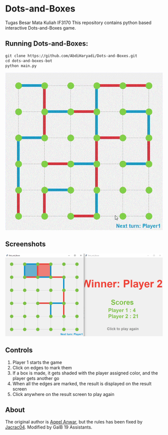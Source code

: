 # Dots-and-Boxes
Tugas Besar Mata Kuliah IF3170
This repository contains python based interactive Dots-and-Boxes game.

## Running Dots-and-Boxes:

```
git clone https://github.com/AbdiHaryadi/Dots-and-Boxes.git
cd dots-and-boxes-bot
python main.py
```

<p align="center">
<img src="/images/preview.gif">
</p>

## Screenshots
<p align="center">
<img width=1000 src="/images/screenshot.png">

</p>

## Controls
1. Player 1 starts the game
2. Click on edges to mark them
3. If a box is made, it gets shaded with the player assigned color, and the player gets another go
4. When all the edges are marked, the result is displayed on the result screen
5. Click anywhere on the result screen to play again



## About
The original author is [Aqeel Anwar](https://www.prism.gatech.edu/~manwar8), but the rules has been fixed by [Jacrac04](https://github.com/Jacrac04/Dots-and-Boxes). Modified by GaIB 19 Assistants.
